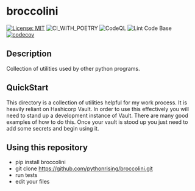# broccolini

[![License: MIT](https://img.shields.io/badge/License-MIT-yellow.svg)](https://opensource.org/licenses/MIT)
![CI_WITH_POETRY](https://github.com/pythonrising/broccolini/workflows/CI_WITH_POETRY/badge.svg)
![CodeQL](https://github.com/pythonrising/broccolini/workflows/CodeQL/badge.svg)
![Lint Code Base](https://github.com/pythonrising/broccolini/workflows/Lint%20Code%20Base/badge.svg)
[![codecov](https://codecov.io/gh/pythonrising/broccolini/branch/master/graph/badge.svg)](https://codecov.io/gh/pythonrising/broccolini)

## Description

Collection of utilities used by other python programs.

## QuickStart

This directory is a collection of utilities helpful for my work process. It is heavily reliant on Hashicorp Vault. In order to use this effectively you will need to stand up a development instance of Vault. There are many good examples of how to do this. Once your vault is stood up you just need to add some secrets and begin using it.

## Using this repository

- pip install broccolini
- git clone <https://github.com/pythonrising/broccolini.git>
- run tests
- edit your files
